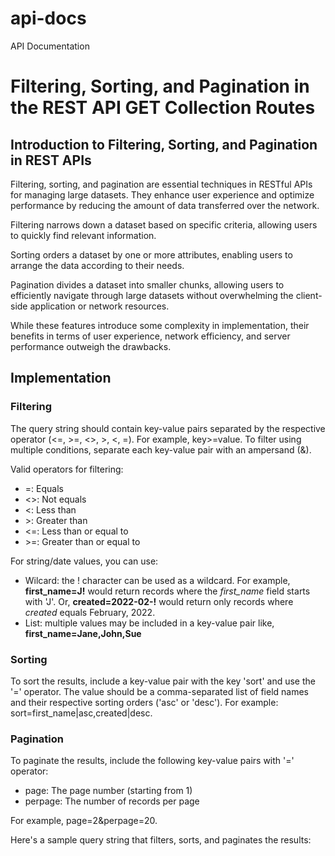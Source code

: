# api-docs
API Documentation

# Filtering, Sorting, and Pagination in the REST API GET Collection Routes

## Introduction to Filtering, Sorting, and Pagination in REST APIs


Filtering, sorting, and pagination are essential techniques in RESTful APIs for managing large datasets. They enhance user experience and optimize performance by reducing the amount of data transferred over the network.

Filtering narrows down a dataset based on specific criteria, allowing users to quickly find relevant information.

Sorting orders a dataset by one or more attributes, enabling users to arrange the data according to their needs.

Pagination divides a dataset into smaller chunks, allowing users to efficiently navigate through large datasets without overwhelming the client-side application or network resources.

While these features introduce some complexity in implementation, their benefits in terms of user experience, network efficiency, and server performance outweigh the drawbacks.

## Implementation



### Filtering
The query string should contain key-value pairs separated by the respective operator (<=, >=, <>, >, <, =). For example, key>=value. To filter using multiple conditions, separate each key-value pair with an ampersand (&).

Valid operators for filtering:

- =: Equals
- <>: Not equals
- <: Less than
- &gt;: Greater than
- <=: Less than or equal to
- &gt;=: Greater than or equal to

For string/date values, you can use:
- Wilcard: the ! character can be used as a wildcard. For example, **first_name=J!** would return records where the *first_name* field starts with 'J'. Or, **created=2022-02-!** would return only records where *created* equals February, 2022.
- List: multiple values may be included in a key-value pair like, **first_name=Jane,John,Sue**

### Sorting
To sort the results, include a key-value pair with the key 'sort' and use the '=' operator. The value should be a comma-separated list of field names and their respective sorting orders ('asc' or 'desc'). For example: sort=first_name|asc,created|desc.

### Pagination
To paginate the results, include the following key-value pairs with '=' operator:

- page: The page number (starting from 1)
- perpage: The number of records per page

For example, page=2&perpage=20.

Here's a sample query string that filters, sorts, and paginates the results:
